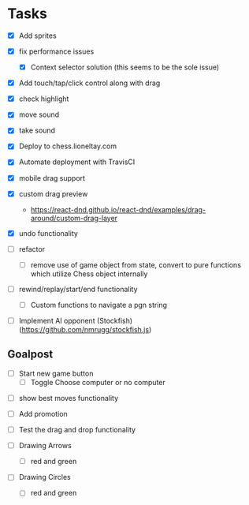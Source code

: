 # Tasks

- [x] Add sprites

- [x] fix performance issues

  - [x] Context selector solution (this seems to be the sole issue)

* [x] Add touch/tap/click control along with drag

- [x] check highlight

- [x] move sound

- [x] take sound

- [x] Deploy to chess.lioneltay.com

- [x] Automate deployment with TravisCI

- [x] mobile drag support

- [x] custom drag preview
  - https://react-dnd.github.io/react-dnd/examples/drag-around/custom-drag-layer

- [x] undo functionality

- [ ] refactor
  - [ ] remove use of game object from state, convert to pure functions which utilize Chess object internally

- [ ] rewind/replay/start/end functionality
  - [ ] Custom functions to navigate a pgn string

- [ ] Implement AI opponent (Stockfish) (https://github.com/nmrugg/stockfish.js)

## Goalpost

- [ ] Start new game button
  - [ ] Toggle Choose computer or no computer

* [ ] show best moves functionality

* [ ] Add promotion

* [ ] Test the drag and drop functionality

* [ ] Drawing Arrows

  - [ ] red and green

* [ ] Drawing Circles
  - [ ] red and green
